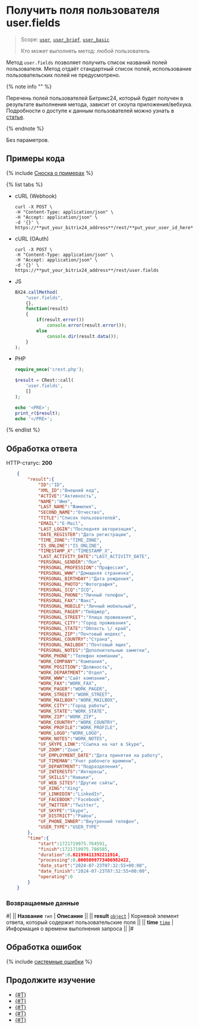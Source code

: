 # Получить поля пользователя user.fields

> Scope: [`user`](../scopes/permissions.md), [`user_brief`](../scopes/permissions.md), [`user_basic`](../scopes/permissions.md)
>
> Кто может выполнять метод: любой пользователь

Метод `user.fields` позволяет получить список названий полей пользователя. Метод отдаёт стандартный список полей, использование пользовательских полей не предусмотрено.

{% note info "" %}

Перечень полей пользователей Битрикс24, который будет получен в результате выполнения метода, зависит от скоупа приложения/вебхука. Подробности о доступе к данным пользователей можно узнать в [статье](index.md).

{% endnote %}

Без параметров.

## Примеры кода

{% include [Сноска о примерах](../../_includes/examples.md) %}

{% list tabs %}

- cURL (Webhook)

    ```curl
    curl -X POST \
    -H "Content-Type: application/json" \
    -H "Accept: application/json" \
    -d '{}' \
    https://**put_your_bitrix24_address**/rest/**put_your_user_id_here**/**put_your_webbhook_here**/user.fields
    ```

- cURL (OAuth)

    ```curl
    curl -X POST \
    -H "Content-Type: application/json" \
    -H "Accept: application/json" \
    -d '{}' \
    https://**put_your_bitrix24_address**/rest/user.fields
    ```

- JS

    ```js
    BX24.callMethod(
        "user.fields",
        {},
        function(result)
        {
            if(result.error())
                console.error(result.error());
            else
                console.dir(result.data());
        }
    );
    ```

- PHP

    ```php
    require_once('crest.php');

    $result = CRest::call(
        'user.fields',
        []
    );

    echo '<PRE>';
    print_r($result);
    echo '</PRE>';
    ```

{% endlist %}

## Обработка ответа

HTTP-статус: **200**

```json
    {
        "result":{
            "ID":"ID",
            "XML_ID":"Внешний код",
            "ACTIVE":"Активность",
            "NAME":"Имя",
            "LAST_NAME":"Фамилия",
            "SECOND_NAME":"Отчество",
            "TITLE":"Список пользователей",
            "EMAIL":"E-Mail",
            "LAST_LOGIN":"Последняя авторизация",
            "DATE_REGISTER":"Дата регистрации",
            "TIME_ZONE":"TIME_ZONE",
            "IS_ONLINE":"IS_ONLINE",
            "TIMESTAMP_X":"TIMESTAMP_X",
            "LAST_ACTIVITY_DATE":"LAST_ACTIVITY_DATE",
            "PERSONAL_GENDER":"Пол",
            "PERSONAL_PROFESSION":"Профессия",
            "PERSONAL_WWW":"Домашняя страничка",
            "PERSONAL_BIRTHDAY":"Дата рождения",
            "PERSONAL_PHOTO":"Фотография",
            "PERSONAL_ICQ":"ICQ",
            "PERSONAL_PHONE":"Личный телефон",
            "PERSONAL_FAX":"Факс",
            "PERSONAL_MOBILE":"Личный мобильный",
            "PERSONAL_PAGER":"Пейджер",
            "PERSONAL_STREET":"Улица проживания",
            "PERSONAL_CITY":"Город проживания",
            "PERSONAL_STATE":"Область \/ край",
            "PERSONAL_ZIP":"Почтовый индекс",
            "PERSONAL_COUNTRY":"Страна",
            "PERSONAL_MAILBOX":"Почтовый ящик",
            "PERSONAL_NOTES":"Дополнительные заметки",
            "WORK_PHONE":"Телефон компании",
            "WORK_COMPANY":"Компания",
            "WORK_POSITION":"Должность",
            "WORK_DEPARTMENT":"Отдел",
            "WORK_WWW":"Сайт компании",
            "WORK_FAX":"WORK_FAX",
            "WORK_PAGER":"WORK_PAGER",
            "WORK_STREET":"WORK_STREET",
            "WORK_MAILBOX":"WORK_MAILBOX",
            "WORK_CITY":"Город работы",
            "WORK_STATE":"WORK_STATE",
            "WORK_ZIP":"WORK_ZIP",
            "WORK_COUNTRY":"WORK_COUNTRY",
            "WORK_PROFILE":"WORK_PROFILE",
            "WORK_LOGO":"WORK_LOGO",
            "WORK_NOTES":"WORK_NOTES",
            "UF_SKYPE_LINK":"Ссылка на чат в Skype",
            "UF_ZOOM":"Zoom",
            "UF_EMPLOYMENT_DATE":"Дата принятия на работу",
            "UF_TIMEMAN":"Учет рабочего времени",
            "UF_DEPARTMENT":"Подразделения",
            "UF_INTERESTS":"Интересы",
            "UF_SKILLS":"Навыки",
            "UF_WEB_SITES":"Другие сайты",
            "UF_XING":"Xing",
            "UF_LINKEDIN":"LinkedIn",
            "UF_FACEBOOK":"Facebook",
            "UF_TWITTER":"Twitter",
            "UF_SKYPE":"Skype",
            "UF_DISTRICT":"Район",
            "UF_PHONE_INNER":"Внутренний телефон",
            "USER_TYPE":"USER_TYPE"
        },
        "time":{
            "start":1721719975.764591,
            "finish":1721719975.786585,
            "duration":0.02199411392211914,
            "processing":0.0005099773406982422,
            "date_start":"2024-07-23T07:32:55+00:00",
            "date_finish":"2024-07-23T07:32:55+00:00",
            "operating":0
        }
    }
```

### Возвращаемые данные

#|
|| **Название**
`тип` | **Описание** ||
|| **result**
[`object`](../data-types.md) | Корневой элемент ответа, который содержит пользовательские поля ||
|| **time**
[`time`](../data-types.md) | Информация о времени выполнения запроса ||
|#

## Обработка ошибок

{% include [системные ошибки](../../_includes/system-errors.md) %}

## Продолжите изучение 

- [{#T}](./user-add.md)
- [{#T}](./user-update.md)
- [{#T}](./user-get.md)
- [{#T}](./user-current.md)
- [{#T}](./user-search.md)